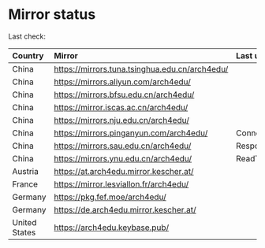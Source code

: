 <script src="./time.js"></script>
# Mirror status
Last check: <script type="text/javascript">localize(1669616857.2901103);</script>

|Country|Mirror|Last update|
|:------|:-----|:----------|
|China|https://mirrors.tuna.tsinghua.edu.cn/arch4edu/|<script type="text/javascript">localize(1669574347);</script>|
|China|https://mirrors.aliyun.com/arch4edu/|<script type="text/javascript">localize(1669531458);</script>|
|China|https://mirrors.bfsu.edu.cn/arch4edu/|<script type="text/javascript">localize(1669574347);</script>|
|China|https://mirror.iscas.ac.cn/arch4edu/|<script type="text/javascript">localize(1669574347);</script>|
|China|https://mirrors.nju.edu.cn/arch4edu/|<script type="text/javascript">localize(1669531458);</script>|
|China|https://mirrors.pinganyun.com/arch4edu/|ConnectTimeout|
|China|https://mirrors.sau.edu.cn/arch4edu/|Response 500|
|China|https://mirrors.ynu.edu.cn/arch4edu/|ReadTimeout|
|Austria|https://at.arch4edu.mirror.kescher.at/|<script type="text/javascript">localize(1669574347);</script>|
|France|https://mirror.lesviallon.fr/arch4edu/|<script type="text/javascript">localize(1669574347);</script>|
|Germany|https://pkg.fef.moe/arch4edu/|<script type="text/javascript">localize(1669574347);</script>|
|Germany|https://de.arch4edu.mirror.kescher.at/|<script type="text/javascript">localize(1669574347);</script>|
|United States|https://arch4edu.keybase.pub/|<script type="text/javascript">localize(1669574347);</script>|

<script src="./tablefilter/tablefilter.js"></script>
<script src="./table.js"></script>